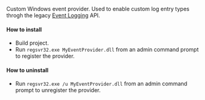 Custom Windows event provider. Used to enable custom log entry types throgh the legacy [Event Logging](https://learn.microsoft.com/en-us/windows/win32/eventlog/event-logging) API.


#### How to install
* Build project.
* Run `regsvr32.exe MyEventProvider.dll` from an admin command prompt to register the provider.

#### How to uninstall
* Run `regsvr32.exe /u MyEventProvider.dll` from an admin command prompt to unregister the provider.
